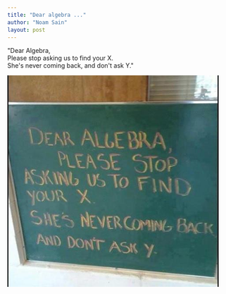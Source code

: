 ```yaml
---
title: "Dear algebra ..."
author: "Noam Sain"
layout: post
---
```


"Dear Algebra,<br>
Please stop asking us to find your X.<br>
She's never coming back, and don't ask Y."

![Dear algebra](/assets/2022/2022-10-funny02.jpg "Dear algebra")
